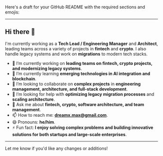 Here's a draft for your GitHub README with the required sections and emojis:

---

## Hi there 👋

I'm currently working as a **Tech Lead / Engineering Manager** and **Architect**, leading teams across a variety of projects in **fintech** and **crypto**. I also handle legacy systems and work on **migrations** to modern tech stacks.

- 🔭 I’m currently working on **leading teams on fintech, crypto projects, and modernizing legacy systems**.
- 🌱 I’m currently learning **emerging technologies in AI integration and blockchain**.
- 👯 I’m looking to collaborate on **complex projects** in **engineering management, architecture, and full-stack development**.
- 🤔 I’m looking for help with **optimizing legacy migration processes** and **scaling architecture**.
- 💬 Ask me about **fintech, crypto, software architecture, and team management**.
- 📫 How to reach me: **dreamx.max@gmail.com**.
- 😄 Pronouns: **he/him**.
- ⚡ Fun fact: **I enjoy solving complex problems and building innovative solutions for both startups and large-scale enterprises**.

---

Let me know if you'd like any changes or additions!
